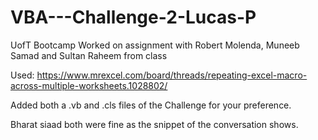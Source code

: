 # VBA---Challenge-2-Lucas-P
UofT Bootcamp
Worked on assignment with Robert Molenda, Muneeb Samad and Sultan Raheem from class

Used: https://www.mrexcel.com/board/threads/repeating-excel-macro-across-multiple-worksheets.1028802/

Added both a .vb and .cls files of the Challenge for your preference.

Bharat siaad both were fine as the snippet of the conversation shows.
